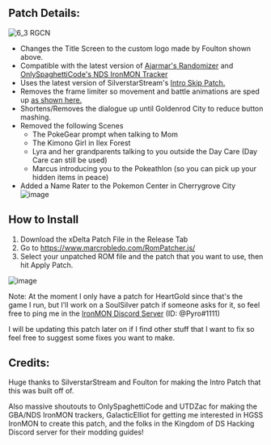 ## Patch Details:
![6_3 RGCN](https://user-images.githubusercontent.com/109924208/195183457-c3fc0376-9de7-4168-a5eb-39316cf373cd.png)
- Changes the Title Screen to the custom logo made by Foulton shown above.
- Compatible with the latest version of [Ajarmar's Randomizer](https://github.com/Ajarmar/universal-pokemon-randomizer-zx) and [OnlySpaghettiCode's NDS IronMON Tracker](https://github.com/Brian0255/NDS-Ironmon-Tracker)
- Uses the latest version of SilverstarStream's [Intro Skip Patch.](https://www.pokecommunity.com/showthread.php?p=10481634)
- Removes the frame limiter so movement and battle animations are sped up [as shown here.](https://www.youtube.com/watch?v=P7P6tjsuNxY&t=77s)
- Shortens/Removes the dialogue up until Goldenrod City to reduce button mashing.
- Removed the following Scenes
  - The PokeGear prompt when talking to Mom
  - The Kimono Girl in Ilex Forest
  - Lyra and her grandparents talking to you outside the Day Care (Day Care can still be used)
  - Marcus introducing you to the Pokeathlon (so you can pick up your hidden items in peace)
- Added a Name Rater to the Pokemon Center in Cherrygrove City
![image](https://user-images.githubusercontent.com/109924208/195184355-c02e4cd5-54d1-4b78-b919-7323aa2c44cf.png)

## How to Install
1. Download the xDelta Patch File in the Release Tab
2. Go to https://www.marcrobledo.com/RomPatcher.js/
3. Select your unpatched ROM file and the patch that you want to use, then hit Apply Patch.

![image](https://user-images.githubusercontent.com/109924208/190934121-551e88bc-b0f6-4d09-80ef-4da0a72af52b.png)

Note: At the moment I only have a patch for HeartGold since that's the game I run, but I'll work on a SoulSilver patch if someone asks for it, so feel free to ping me in the [IronMON Discord Server](https://discord.gg/Z5aruYafq4) (ID: @Pyro#1111)

I will be updating this patch later on if I find other stuff that I want to fix so feel free to suggest some fixes you want to make.

## Credits:

Huge thanks to SilverstarStream and Foulton for making the Intro Patch that this was built off of.

Also massive shoutouts to OnlySpaghettiCode and UTDZac for making the GBA/NDS IronMON trackers, GalacticElliot for getting me interested in HGSS IronMON to create this patch, and the folks in the Kingdom of DS Hacking Discord server for their modding guides!
